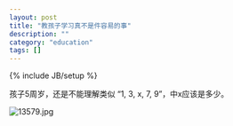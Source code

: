 ```yaml
---
layout: post
title: "教孩子学习真不是件容易的事"
description: ""
category: "education"
tags: []
---
```

{% include JB/setup %}


孩子5周岁，还是不能理解类似 “1, 3, x, 7, 9”，中x应该是多少。

![13579.jpg]({{site.url}}/assets/img/13579.jpg)
